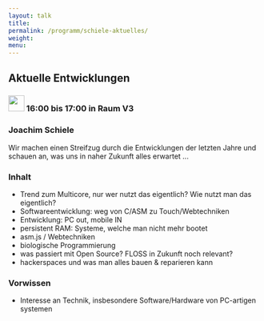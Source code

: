```yaml
---
layout: talk
title:
permalink: /programm/schiele-aktuelles/
weight: 
menu:
---
```

## Aktuelle&nbsp;Entwicklungen

### <img height = "32" src="../../images/talk.svg"> 16:00 bis 17:00 in Raum V3

### Joachim&nbsp;Schiele

Wir machen einen Streifzug durch die Entwicklungen der letzten Jahre und schauen an, was uns in naher Zukunft alles erwartet ...

### Inhalt

- Trend zum Multicore, nur wer nutzt das eigentlich? Wie nutzt man das
eigentlich?
- Softwareentwicklung: weg von C/ASM zu Touch/Webtechniken
- Entwicklung: PC out, mobile IN
- persistent RAM: Systeme, welche man nicht mehr bootet
- asm.js / Webtechniken
- biologische Programmierung
- was passiert mit Open Source? FLOSS in Zukunft noch relevant?
- hackerspaces und was man alles bauen & reparieren kann

### Vorwissen

- Interesse an Technik, insbesondere Software/Hardware von PC-artigen systemen
